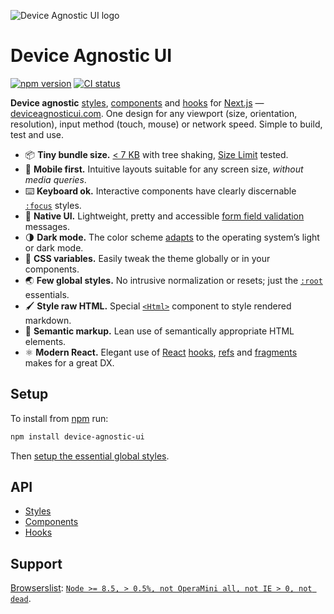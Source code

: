 ![Device Agnostic UI logo](https://cdn.jsdelivr.net/gh/jaydenseric/device-agnostic-ui/device-agnostic-ui-logo.svg)

# Device Agnostic UI

[![npm version](https://badgen.net/npm/v/device-agnostic-ui)](https://npm.im/device-agnostic-ui) [![CI status](https://github.com/jaydenseric/device-agnostic-ui/workflows/CI/badge.svg)](https://github.com/jaydenseric/device-agnostic-ui/actions)

**Device agnostic** [styles](https://deviceagnosticui.com/styles), [components](https://deviceagnosticui.com/components) and [hooks](https://deviceagnosticui.com/hooks) for [Next.js](https://nextjs.org) — [deviceagnosticui.com](https://deviceagnosticui.com). One design for any viewport (size, orientation, resolution), input method (touch, mouse) or network speed. Simple to build, test and use.

- 📦 **Tiny bundle size.** [< 7 KB](https://bundlephobia.com/result?p=device-agnostic-ui) with tree shaking, [Size Limit](https://github.com/ai/size-limit) tested.
- 📱 **Mobile first.** Intuitive layouts suitable for any screen size, _without media queries_.
- ⌨️ **Keyboard ok.** Interactive components have clearly discernable [`:focus`](https://developer.mozilla.org/en-US/docs/Web/CSS/:focus) styles.
- 🚨 **Native UI.** Lightweight, pretty and accessible [form field validation](https://developer.mozilla.org/en-US/docs/Web/API/Constraint_validation) messages.
- 🌗 **Dark mode.** The color scheme [adapts](https://developer.mozilla.org/en-US/docs/Web/CSS/@media/prefers-color-scheme) to the operating system’s light or dark mode.
- 🎨 **CSS variables.** Easily tweak the theme globally or in your components.
- 🌏 **Few global styles.** No intrusive normalization or resets; just the [`:root`](https://developer.mozilla.org/en-US/docs/Web/CSS/:root) essentials.
- 🖌 **Style raw HTML.** Special [`<Html>`](https://deviceagnosticui.com/components/Html) component to style rendered markdown.
- 🧠 **Semantic markup.** Lean use of semantically appropriate HTML elements.
- ⚛️ **Modern React.** Elegant use of [React](https://reactjs.org) [hooks](https://reactjs.org/docs/react-api.html#hooks), [refs](https://reactjs.org/docs/react-api.html#refs) and [fragments](https://reactjs.org/docs/react-api.html#fragments) makes for a great DX.

## Setup

To install from [npm](https://npmjs.com) run:

```sh
npm install device-agnostic-ui
```

Then [setup the essential global styles](https://deviceagnosticui.com/styles#global-styles).

## API

- [Styles](https://deviceagnosticui.com/styles)
- [Components](https://deviceagnosticui.com/components)
- [Hooks](https://deviceagnosticui.com/hooks)

## Support

[Browserslist](https://github.com/browserslist/browserslist): [`Node >= 8.5, > 0.5%, not OperaMini all, not IE > 0, not dead`](https://browserl.ist/?q=Node+%3E%3D+8.5%2C+%3E+0.5%25%2C+not+OperaMini+all%2C+not+IE+%3E+0%2C+not+dead).

